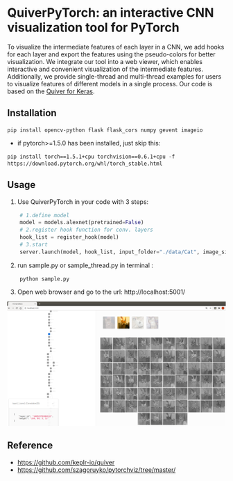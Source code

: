 # QuiverPyTorch: an interactive CNN visualization tool for PyTorch

To visualize the intermediate features of each layer in a CNN, we add hooks for each layer and export the features using the pseudo-colors for better visualization. We integrate our tool into a web viewer, which enables interactive and convenient visualization of the intermediate features. Additionally, we provide single-thread and multi-thread examples for users to visualize features of different models in a single process. 
Our code is based on the [Quiver for Keras](https://github.com/keplr-io/quiver).


## Installation

```shell
pip install opencv-python flask flask_cors numpy gevent imageio
```

* if pytorch>=1.5.0 has been installed, just skip this:

```shell
pip install torch==1.5.1+cpu torchvision==0.6.1+cpu -f https://download.pytorch.org/whl/torch_stable.html
```

## Usage

1. Use QuiverPyTorch in your code with 3 steps:
```python
    # 1.define model
    model = models.alexnet(pretrained=False)
    # 2.register hook function for conv. layers
    hook_list = register_hook(model) 
    # 3.start
    server.launch(model, hook_list, input_folder="./data/Cat", image_size=[50,50], use_gpu=False, port=5001)
```

2. run sample.py or sample_thread.py in terminal : 

```
    python sample.py
```

3. Open web browser and go to the url: http://localhost:5001/ 

![image](doc/vis.png)


## Reference

- https://github.com/keplr-io/quiver
- https://github.com/szagoruyko/pytorchviz/tree/master/

